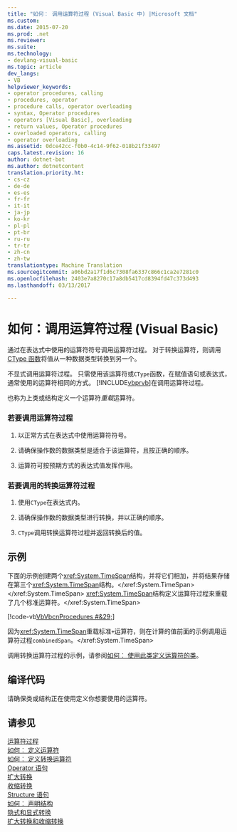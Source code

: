 ```yaml
---
title: "如何︰ 调用运算符过程 (Visual Basic 中) |Microsoft 文档"
ms.custom: 
ms.date: 2015-07-20
ms.prod: .net
ms.reviewer: 
ms.suite: 
ms.technology:
- devlang-visual-basic
ms.topic: article
dev_langs:
- VB
helpviewer_keywords:
- operator procedures, calling
- procedures, operator
- procedure calls, operator overloading
- syntax, Operator procedures
- operators [Visual Basic], overloading
- return values, Operator procedures
- overloaded operators, calling
- operator overloading
ms.assetid: 0dce42cc-f0b0-4c14-9f62-018b21f33497
caps.latest.revision: 16
author: dotnet-bot
ms.author: dotnetcontent
translation.priority.ht:
- cs-cz
- de-de
- es-es
- fr-fr
- it-it
- ja-jp
- ko-kr
- pl-pl
- pt-br
- ru-ru
- tr-tr
- zh-cn
- zh-tw
translationtype: Machine Translation
ms.sourcegitcommit: a06bd2a17f1d6c7308fa6337c866c1ca2e7281c0
ms.openlocfilehash: 2403e7a8270c17a8db5417cd8394fd47c373d493
ms.lasthandoff: 03/13/2017

---
```

# <a name="how-to-call-an-operator-procedure-visual-basic"></a>如何：调用运算符过程 (Visual Basic)
通过在表达式中使用的运算符符号调用运算符过程。 对于转换运算符，则调用[CType 函数](../../../../visual-basic/language-reference/functions/ctype-function.md)将值从一种数据类型转换到另一个。  
  
 不显式调用运算符过程。 只需使用该运算符或`CType`函数，在赋值语句或表达式，通常使用的运算符相同的方式。 [!INCLUDE[vbprvb](../../../../csharp/programming-guide/concepts/linq/includes/vbprvb_md.md)]在调用运算符过程。  
  
 也称为上类或结构定义一个运算符*重载*运算符。  
  
### <a name="to-call-an-operator-procedure"></a>若要调用运算符过程  
  
1.  以正常方式在表达式中使用运算符符号。  
  
2.  请确保操作数的数据类型是适合于该运算符，且按正确的顺序。  
  
3.  运算符可按预期方式的表达式值发挥作用。  
  
### <a name="to-call-a-conversion-operator-procedure"></a>若要调用的转换运算符过程  
  
1.  使用`CType`在表达式内。  
  
2.  请确保操作数的数据类型进行转换，并以正确的顺序。  
  
3.  `CType`调用转换运算符过程并返回转换后的值。  
  
## <a name="example"></a>示例  
 下面的示例创建两个<xref:System.TimeSpan>结构，并将它们相加，并将结果存储在第三个<xref:System.TimeSpan>结构。</xref:System.TimeSpan> </xref:System.TimeSpan> <xref:System.TimeSpan>结构定义运算符过程来重载了几个标准运算符。</xref:System.TimeSpan>  
  
 [!code-vb[VbVbcnProcedures #&29;](./codesnippet/VisualBasic/how-to-call-an-operator-procedure_1.vb)]  
  
 因为<xref:System.TimeSpan>重载标准`+`运算符，则在计算的值前面的示例调用运算符过程`combinedSpan`。</xref:System.TimeSpan>  
  
 调用转换运算符过程的示例，请参阅[如何︰ 使用此类定义运算符的类](./how-to-use-a-class-that-defines-operators.md)。  
  
## <a name="compiling-the-code"></a>编译代码  
 请确保类或结构正在使用定义你想要使用的运算符。  
  
## <a name="see-also"></a>请参见  
 [运算符过程](./operator-procedures.md)   
 [如何︰ 定义运算符](./how-to-define-an-operator.md)   
 [如何︰ 定义转换运算符](./how-to-define-a-conversion-operator.md)   
 [Operator 语句](../../../../visual-basic/language-reference/statements/operator-statement.md)   
 [扩大转换](../../../../visual-basic/language-reference/modifiers/widening.md)   
 [收缩转换](../../../../visual-basic/language-reference/modifiers/narrowing.md)   
 [Structure 语句](../../../../visual-basic/language-reference/statements/structure-statement.md)   
 [如何︰ 声明结构](../../../../visual-basic/programming-guide/language-features/data-types/how-to-declare-a-structure.md)   
 [隐式和显式转换](../../../../visual-basic/programming-guide/language-features/data-types/implicit-and-explicit-conversions.md)   
 [扩大转换和收缩转换](../../../../visual-basic/programming-guide/language-features/data-types/widening-and-narrowing-conversions.md)
